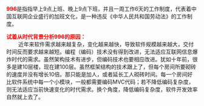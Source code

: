 <html>
<head>
<meta http-equiv="Content-Type" content="text/html; charset=utf-8" />
<title>996</title>
<style type="text/css">
<!--
.STYLE1 {
	color: #FF0000;
	font-weight: bold;
}
-->
</style>
</head>

<body>
<p><span class="STYLE1">996</span>是指指早上9点上班、晚上9点下班，并且一周工作6天的工作制度，代表着中国互联网企业盛行的加班文化，是一种违反《中华人民共和国劳动法》的工作制度。   </p>
<p><span class="STYLE1">试着从时代背景分析996的原因：</span><br>
      
&nbsp;&nbsp;&nbsp;&nbsp;近年来软件需求越来越复杂，变化越来越快，导致软件规模越来越大，交付时间反而要求越来越短。编程（编码）技术没有得到改进，无法适应互联网信息爆炸时代的需求。虽然架构技术有进步，但编码技术也要相应改进。犹如十年前，很多是建10层楼，现在建100层。虽然框架结构的技术跟上了，但每个房间所要砌砖的速度并没有增长10倍。那只能是加人，或者延长工人砌砖时间。每一个房间好比软件系统中每一个小模块，一般都需要编码MVC代码；若不降低编码复杂度，则无法适应当前快速变化的时代需求。换个角度，降低编码复杂度，软件开发效率自然就上去了。 </p>
</body>
</html>